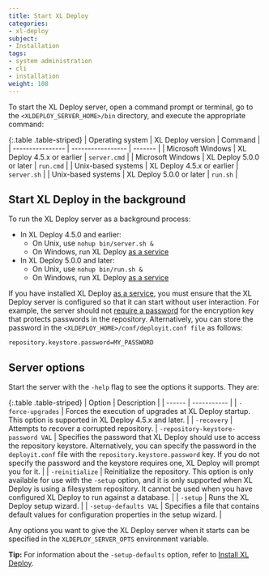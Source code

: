 ```yaml
---
title: Start XL Deploy
categories:
- xl-deploy
subject:
- Installation
tags:
- system administration
- cli
- installation
weight: 108
---
```


To start the XL Deploy server, open a command prompt or terminal, go to the `<XLDEPLOY_SERVER_HOME>/bin` directory, and execute the appropriate command:

{:.table .table-striped}
| Operating system | XL Deploy version | Command |
| ---------------- | ----------------- | ------- |
| Microsoft Windows | XL Deploy 4.5.x or earlier | `server.cmd` |
| Microsoft Windows | XL Deploy 5.0.0 or later | `run.cmd` |
| Unix-based systems | XL Deploy 4.5.x or earlier | `server.sh` |
| Unix-based systems | XL Deploy 5.0.0 or later | `run.sh` |

## Start XL Deploy in the background

To run the XL Deploy server as a background process:

* In XL Deploy 4.5.0 and earlier:
    * On Unix, use `nohup bin/server.sh &`
    * On Windows, run XL Deploy [as a service](/xl-deploy/how-to/install-xl-deploy-as-a-service.html)
* In XL Deploy 5.0.0 and later:
    * On Unix, use `nohup bin/run.sh &`
    * On Windows, run XL Deploy [as a service](/xl-deploy/how-to/install-xl-deploy-as-a-service.html)

If you have installed XL Deploy [as a service](/xl-deploy/how-to/install-xl-deploy-as-a-service.html), you must ensure that the XL Deploy server is configured so that it can start without user interaction. For example, the server should not [require a password](/xl-deploy/how-to/install-xl-deploy.html#step-10-provide-a-password-for-the-encryption-key) for the encryption key that protects passwords in the repository. Alternatively, you can store the password in the `<XLDEPLOY_HOME>/conf/deployit.conf file` as follows:

    repository.keystore.password=MY_PASSWORD

## Server options

Start the server with the `-help` flag to see the options it supports. They are:

{:.table .table-striped}
| Option | Description |
| ------ | ----------- |
| `-force-upgrades` | Forces the execution of upgrades at XL Deploy startup. This option is supported in XL Deploy 4.5.x and later. |
| `-recovery` | Attempts to recover a corrupted repository.
| `-repository-keystore-password VAL` | Specifies the password that XL Deploy should use to access the repository keystore. Alternatively, you can specify the password in the `deployit.conf` file with the `repository.keystore.password` key. If you do not specify the password and the keystore requires one, XL Deploy will prompt you for it. |
| `-reinitialize` | Reinitialize the repository. This option is only available for use with the `-setup` option, and it is only supported when XL Deploy is using a filesystem repository. It cannot be used when you have configured XL Deploy to run against a database. |
| `-setup` | Runs the XL Deploy setup wizard. |
| `-setup-defaults VAL` | Specifies a file that contains default values for configuration properties in the setup wizard. |

Any options you want to give the XL Deploy server when it starts can be specified in the `XLDEPLOY_SERVER_OPTS` environment variable.

**Tip:** For information about the `-setup-defaults` option, refer to [Install XL Deploy](/xl-deploy/how-to/install-xl-deploy.html#automatically-install-xl-deploy-with-default-values).

